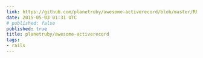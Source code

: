 ```yaml
---
link: https://github.com/planetruby/awesome-activerecord/blob/master/README.md
date: 2015-05-03 01:31 UTC
# published: false
published: true
title: planetruby/awesome-activerecord
tags:
- rails
---
```



